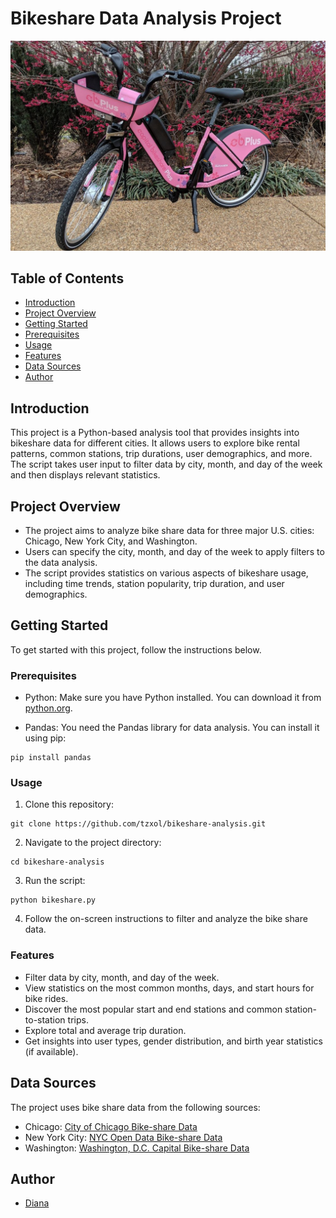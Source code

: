 # Bikeshare Data Analysis Project

![Bike Ride](/bikeshare.jpg)

## Table of Contents

- [Introduction](#introduction)
- [Project Overview](#project-overview)
- [Getting Started](#getting-started)
- [Prerequisites](#prerequisites)
- [Usage](#usage)
- [Features](#features)
- [Data Sources](#data-sources)
- [Author](#author)

## Introduction

This project is a Python-based analysis tool that provides insights into bikeshare data for different cities. It allows users to explore bike rental patterns, common stations, trip durations, user demographics, and more. The script takes user input to filter data by city, month, and day of the week and then displays relevant statistics.

## Project Overview

- The project aims to analyze bike share data for three major U.S. cities: Chicago, New York City, and Washington.
- Users can specify the city, month, and day of the week to apply filters to the data analysis.
- The script provides statistics on various aspects of bikeshare usage, including time trends, station popularity, trip duration, and user demographics.

## Getting Started

To get started with this project, follow the instructions below.

### Prerequisites

- Python: Make sure you have Python installed. You can download it from [python.org](https://www.python.org/downloads/).

- Pandas: You need the Pandas library for data analysis. You can install it using pip:
```
pip install pandas
```

### Usage

1. Clone this repository:
```
git clone https://github.com/tzxol/bikeshare-analysis.git
```

2. Navigate to the project directory:
```
cd bikeshare-analysis
```

3. Run the script:
```
python bikeshare.py
```

4. Follow the on-screen instructions to filter and analyze the bike share data.

### Features

- Filter data by city, month, and day of the week.
- View statistics on the most common months, days, and start hours for bike rides.
- Discover the most popular start and end stations and common station-to-station trips.
- Explore total and average trip duration.
- Get insights into user types, gender distribution, and birth year statistics (if available).

## Data Sources

The project uses bike share data from the following sources:

- Chicago: [City of Chicago Bike-share Data](https://raw.githubusercontent.com/tzxol/pdsnd/documentation/chicago.csv)
- New York City: [NYC Open Data Bike-share Data](https://raw.githubusercontent.com/tzxol/pdsnd/documentation/new_york_city.csv)
- Washington: [Washington, D.C. Capital Bike-share Data](https://raw.githubusercontent.com/tzxol/pdsnd/documentation/washington.csv)

## Author

- [Diana](https://github.com/tzxol)






